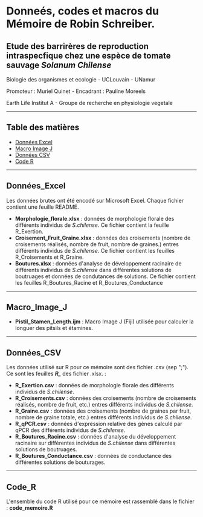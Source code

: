 # Donneés, codes et macros du Mémoire de Robin Schreiber.
## Etude des barrirères de reproduction intraspecfique chez une espèce de tomate sauvage *Solanum Chilense*

Biologie des organismes et ecologie - UCLouvain - UNamur

Promoteur : Muriel Quinet - Encadrant : Pauline Moreels

Earth Life Institut A - Groupe de recherche en physiologie vegetale 

---
## Table des matières

- [Données Excel](#Données_Excel)
- [Macro Image J](#Macro_image_J)
- [Données CSV](#Données_CSV)
- [Code R](#Code_R)
  
---
## Données_Excel

Les données brutes ont été encodé sur Microsoft Excel. Chaque fichier contient une feuille README.

- **Morphologie_florale.xlsx** : données de morphologie florale des différents individus de *S.chilense*. Ce fichier contient la feuille R_Exertion.
- **Croisement_Fruit_Graine.xlsx** : données des croisements (nombre de croisements réalisés, nombre de fruit, nombre de graines.) entres différents individus de *S.chilense*. Ce fichier contient les feuilles R_Croisements et R_Graine.
- **Boutures.xlsx** : données d'analyse de développement racinaire de différents individus de *S.chilense* dans différentes solutions de boutruages et données de condutances de solutions. Ce fichier contient les feuilles R_Boutures_Racine et R_Boutures_Conductance
---
## Macro_Image_J

- **Pistil_Stamen_Length.ijm** : Macro Image J (Fiji) utilisée pour calculer la longuer des pitsils et étamines.

---
## Données_CSV

Les données utilisé sur R pour ce mémoire sont des fichier .csv (sep ";"). Ce sont les feuilles ***R_*** des fichier .xlsx. :
- **R_Exertion.csv** : données de morphologie florale des différents individus de *S.chilense*.
- **R_Croisements.csv** : données des croisements (nombre de croisements réalisés, nombre de fruit, etc.) entres différents individus de *S.chilense*.
- **R_Graine.csv** : données des croisements (nombre de graines par fruit, nombre de graine totale, etc.) entres différents individus de *S.chilense*.
- **R_qPCR.csv** : données d'expression relative des gènes calculé par qPCR des différents individus de *S.chilense*.
- **R_Boutures_Racine.csv** : données d'analyse du développement racinaire sur différentes individus de *S.chilense* dans différentes solutions de boutruages.
- **R_Boutures_Conductance.csv** : données de conductance des différentes solutions de bouturages.


----
## Code_R

L'ensemble du code R utilisé pour ce mémoire est rassemblé dans le fichier : **code_memoire.R**


